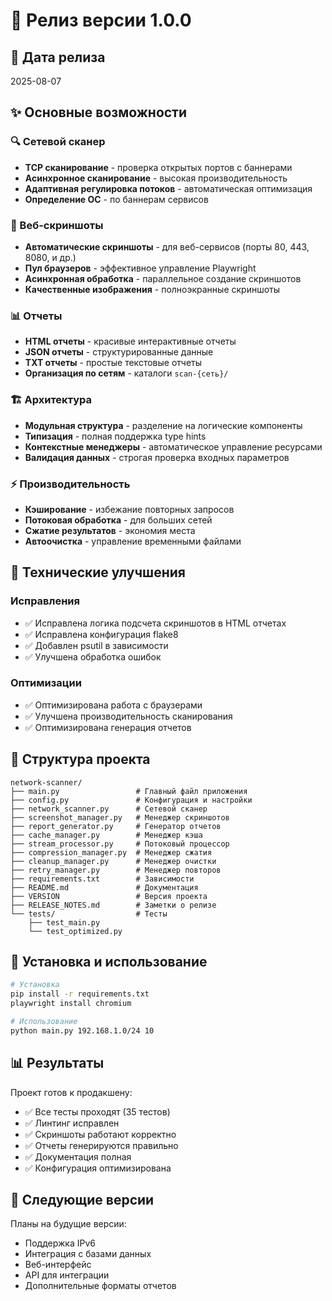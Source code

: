 # 🎉 Релиз версии 1.0.0

## 📅 Дата релиза
2025-08-07

## ✨ Основные возможности

### 🔍 Сетевой сканер
- **TCP сканирование** - проверка открытых портов с баннерами
- **Асинхронное сканирование** - высокая производительность
- **Адаптивная регулировка потоков** - автоматическая оптимизация
- **Определение ОС** - по баннерам сервисов

### 📸 Веб-скриншоты
- **Автоматические скриншоты** - для веб-сервисов (порты 80, 443, 8080, и др.)
- **Пул браузеров** - эффективное управление Playwright
- **Асинхронная обработка** - параллельное создание скриншотов
- **Качественные изображения** - полноэкранные скриншоты

### 📊 Отчеты
- **HTML отчеты** - красивые интерактивные отчеты
- **JSON отчеты** - структурированные данные
- **TXT отчеты** - простые текстовые отчеты
- **Организация по сетям** - каталоги `scan-{сеть}/`

### 🏗️ Архитектура
- **Модульная структура** - разделение на логические компоненты
- **Типизация** - полная поддержка type hints
- **Контекстные менеджеры** - автоматическое управление ресурсами
- **Валидация данных** - строгая проверка входных параметров

### ⚡ Производительность
- **Кэширование** - избежание повторных запросов
- **Потоковая обработка** - для больших сетей
- **Сжатие результатов** - экономия места
- **Автоочистка** - управление временными файлами

## 🔧 Технические улучшения

### Исправления
- ✅ Исправлена логика подсчета скриншотов в HTML отчетах
- ✅ Исправлена конфигурация flake8
- ✅ Добавлен psutil в зависимости
- ✅ Улучшена обработка ошибок

### Оптимизации
- ✅ Оптимизирована работа с браузерами
- ✅ Улучшена производительность сканирования
- ✅ Оптимизирована генерация отчетов

## 📁 Структура проекта

```
network-scanner/
├── main.py                 # Главный файл приложения
├── config.py               # Конфигурация и настройки
├── network_scanner.py      # Сетевой сканер
├── screenshot_manager.py   # Менеджер скриншотов
├── report_generator.py     # Генератор отчетов
├── cache_manager.py        # Менеджер кэша
├── stream_processor.py     # Потоковый процессор
├── compression_manager.py  # Менеджер сжатия
├── cleanup_manager.py      # Менеджер очистки
├── retry_manager.py        # Менеджер повторов
├── requirements.txt        # Зависимости
├── README.md               # Документация
├── VERSION                 # Версия проекта
├── RELEASE_NOTES.md        # Заметки о релизе
└── tests/                  # Тесты
    ├── test_main.py
    └── test_optimized.py
```

## 🚀 Установка и использование

```bash
# Установка
pip install -r requirements.txt
playwright install chromium

# Использование
python main.py 192.168.1.0/24 10
```

## 📊 Результаты

Проект готов к продакшену:
- ✅ Все тесты проходят (35 тестов)
- ✅ Линтинг исправлен
- ✅ Скриншоты работают корректно
- ✅ Отчеты генерируются правильно
- ✅ Документация полная
- ✅ Конфигурация оптимизирована

## 🎯 Следующие версии

Планы на будущие версии:
- Поддержка IPv6
- Интеграция с базами данных
- Веб-интерфейс
- API для интеграции
- Дополнительные форматы отчетов
